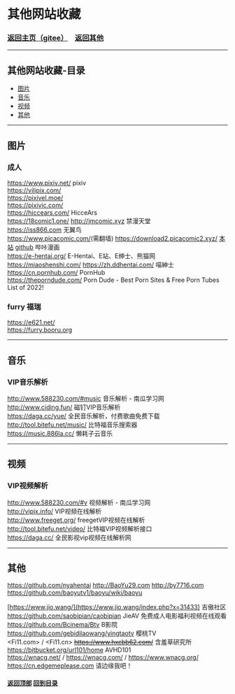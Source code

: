 # <span id="title">其他网站收藏</span>

### <span id="begin">[返回主页](https://xkk1.github.io/)[（gitee）](https://xkk2.gitee.io/)&emsp;[返回其他](https://xkk1.github.io/other/)</span>

---

## <span id="content">其他网站收藏-目录</span>
+ [图片](#图片)
+ [音乐](#音乐)
+ [视频](#视频)
+ [其他](#其他)

---

## <span id="图片">图片</span>
### 成人
<https://www.pixiv.net/> pixiv  
<https://vilipix.com/>  
<https://pixivel.moe/>  
<https://pixivic.com/>  
<https://hiccears.com/> HicceArs  
<https://18comic1.one/> <http://jmcomic.xyz> 禁漫天堂  
<https://iss866.com> 无翼鸟  
<https://www.picacomic.com/>(需翻墙) <https://download2.picacomic2.xyz/>  [本站](https://xkk1.github.io/other/markdown/marked.html?title=PicACG%20%E5%93%94%E5%92%94%E6%BC%AB%E7%94%BB%20%E5%97%B6%E5%92%94%E6%BC%AB%E7%95%AB&md=https://raw.githubusercontent.com/xkk1/xkk1data/main/Installation_package/PicACG/README.md) [github](https://github.com/xkk1/xkk1data/blob/main/Installation_package/PicACG/README.md#begin) 哔咔漫画  
<https://e-hentai.org/> E-Hentai、E站、E绅士、熊猫网  
<https://miaoshenshi.com/> <https://zh.ddhentai.com/> 喵紳士  
<https://cn.pornhub.com/> PornHub  
<https://theporndude.com/> Porn Dude - Best Porn Sites & Free Porn Tubes List of 2022!  

### furry 福瑞
<https://e621.net/>  
<https://furry.booru.org>  

---

## <span id="音乐">音乐</span>
### VIP音乐解析
<http://www.588230.com/#music> 音乐解析 - 南瓜学习网  
<http://www.ciding.fun/> 磁钉VIP音乐解析  
<https://daga.cc/yue/> 全民音乐解析，付费歌曲免费下载  
<http://tool.bitefu.net/music/> 比特福音乐搜索器  
<https://music.886la.cc/> 懒耗子云音乐  

---

## <span id="视频">视频</span>
### VIP视频解析
<http://www.588230.com/#v> 视频解析 - 南瓜学习网  
<http://vipjx.info/> VIP视频在线解析  
<http://www.freeget.org/> freegetVIP视频在线解析  
<http://tool.bitefu.net/video/> 比特福VIP视频解析接口  
<https://daga.cc/> 全民影视vip视频在线解析网  

---

## <span id="其他">其他</span>
<https://github.com/nyahentai> <http://BaoYu29.com> <http://by7716.com>  
<https://github.com/baoyutv1/baoyu/wiki/baoyu>  
<!--<https://www.jio.vip/> 吉傲网-->
[https://www.jio.wang/](https://www.jio.wang/index.php?x=31433) 吉傲社区  
<https://github.com/saobipian/caobipian> JieAV 免费成人电影福利视频在线观看  
<https://github.com/Bcinema/Btv> B影院  
<https://github.com/gebidilaowang/yingtaotv> 樱桃TV  
<Fi11.com> / <Fi11.cn> ~~<https://www.hxcbb62.com/>~~ 含羞草研究所  
<https://bitbucket.org/url101/home> AVHD101  
<https://wnacg.net/> / <https://wnacg.com/> / <https://www.wnacg.org/>  
<https://cn.edgemeplease.com> 请边缘我吧！  

#### [返回顶部](#begin) [回到目录](#content)  
